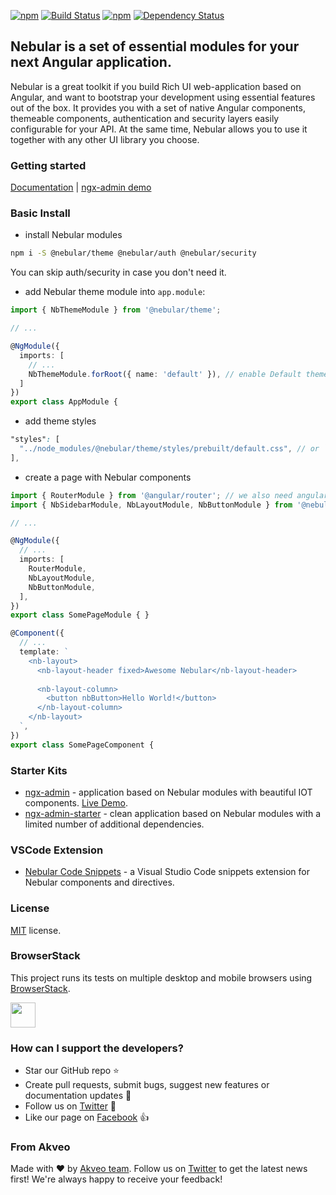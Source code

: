 [![npm](https://img.shields.io/npm/l/@nebular/theme.svg)]()
[![Build Status](https://travis-ci.org/akveo/nebular.svg?branch=master)](https://travis-ci.org/akveo/nebular)
[![npm](https://img.shields.io/npm/dt/@nebular/theme.svg)](https://www.npmjs.com/package/@nebular/theme)
[![Dependency Status](https://david-dm.org/akveo/ngx-admin/status.svg)](https://david-dm.org/akveo/ng2-admin)

## Nebular is a set of essential modules for your next Angular application.

Nebular is a great toolkit if you build Rich UI web-application based on Angular, and want to bootstrap your development using essential features out of the box. 
It provides you with a set of native Angular components, themeable components, authentication and security layers easily configurable for your API. 
At the same time, Nebular allows you to use it together with any other UI library you choose.

### Getting started
[Documentation](https://akveo.github.io/nebular/docs/getting-started/what-is-nebular?utm_source=github&utm_medium=nebular_readme) | [ngx-admin demo](http://github.com/akveo/ngx-admin)

### Basic Install

- install Nebular modules

```bash
npm i -S @nebular/theme @nebular/auth @nebular/security
```
You can skip auth/security in case you don't need it.

- add Nebular theme module into `app.module`:

```ts
import { NbThemeModule } from '@nebular/theme';

// ...

@NgModule({
  imports: [
    // ...
    NbThemeModule.forRoot({ name: 'default' }), // enable Default theme
  ]
})
export class AppModule {
```

- add theme styles

```scss
"styles": [
  "../node_modules/@nebular/theme/styles/prebuilt/default.css", // or `THEME_NAME`.css
],
```

- create a page with Nebular components


```ts
import { RouterModule } from '@angular/router'; // we also need angular router for Nebular to function properly
import { NbSidebarModule, NbLayoutModule, NbButtonModule } from '@nebular/theme';

// ...

@NgModule({
  // ...
  imports: [
    RouterModule,
    NbLayoutModule,
    NbButtonModule,
  ],
})
export class SomePageModule { }
```

```ts
@Component({
  // ...
  template: `
    <nb-layout>
      <nb-layout-header fixed>Awesome Nebular</nb-layout-header>
      
      <nb-layout-column>
        <button nbButton>Hello World!</button>
      </nb-layout-column>
    </nb-layout>
  `,
})
export class SomePageComponent {
```


### Starter Kits

- [ngx-admin](http://github.com/akveo/ngx-admin) - application based on Nebular modules with beautiful IOT components. [Live Demo](http://akveo.com/ngx-admin?utm_source=github&utm_medium=nebular_readme).
- [ngx-admin-starter](https://github.com/akveo/ngx-admin/tree/starter-kit) - clean application based on Nebular modules with a limited number of additional dependencies.

### VSCode Extension
- [Nebular Code Snippets](https://marketplace.visualstudio.com/items?itemName=shalinjames.vscode-nebular-snippets) - a Visual Studio Code snippets extension for Nebular components and directives.

### License
[MIT](LICENSE.txt) license.

### BrowserStack
This project runs its tests on multiple desktop and mobile browsers using [BrowserStack](http://www.browserstack.com).

<img src="https://cloud.githubusercontent.com/assets/131406/22254249/534d889e-e254-11e6-8427-a759fb23b7bd.png" height="40" />

### How can I support the developers?
- Star our GitHub repo :star:
- Create pull requests, submit bugs, suggest new features or documentation updates :wrench:
- Follow us on [Twitter](https://twitter.com/akveo_inc) :feet:
- Like our page on [Facebook](https://www.facebook.com/akveo/) :thumbsup:

### From Akveo
Made with :heart: by [Akveo team](http://akveo.com?utm_source=github&utm_medium=nebular_readme). Follow us on [Twitter](https://twitter.com/akveo_inc) to get the latest news first!
We're always happy to receive your feedback!
